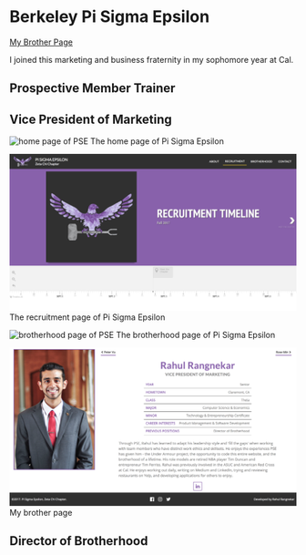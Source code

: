 # Berkeley Pi Sigma Epsilon

[My Brother Page](http://berkeleypse.org/brothers/rahul_rangnekar)

I joined this marketing and business fraternity in my sophomore year at Cal.

## Prospective Member Trainer

## Vice President of Marketing

![home page of PSE](./images/pse/home.png)
The home page of Pi Sigma Epsilon

![recruitment page of PSE](./images/pse/recruitment.png)
The recruitment page of Pi Sigma Epsilon

![brotherhood page of PSE](./images/pse/brotherhood.png)
The brotherhood page of Pi Sigma Epsilon

![brother page of PSE](./images/pse/brother.png)
My brother page

## Director of Brotherhood
